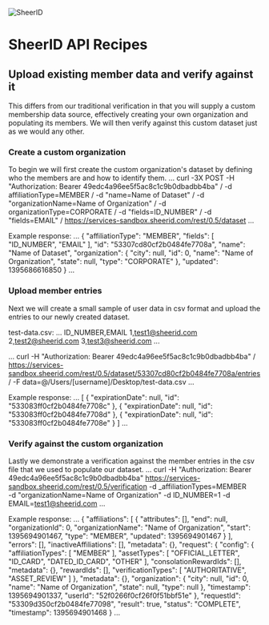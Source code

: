 ![SheerID](http://developer.sheerid.com/common/img/sheerid-logo-small.png)

SheerID API Recipes
===================

Upload existing member data and verify against it
------------------------------------

This differs from our traditional verification in that you will supply a custom membership data source, effectively creating your own organization and populating its members. We will then verify against this custom dataset just as we would any other.

### Create a custom organization

To begin we will first create the custom organization's dataset by defining who the members are and how to identify them.
...
curl -3X POST -H "Authorization: Bearer 49edc4a96ee5f5ac8c1c9b0dbadbb4ba" /
     -d affiliationType=MEMBER /
     -d "name=Name of Dataset" /
     -d "organizationName=Name of Organization" /
     -d organizationType=CORPORATE /
     -d "fields=ID_NUMBER" /
     -d "fields=EMAIL" /
     https://services-sandbox.sheerid.com/rest/0.5/dataset
...

Example response:
...
{
    "affiliationType": "MEMBER", 
    "fields": [
        "ID_NUMBER", 
        "EMAIL"
    ], 
    "id": "53307cd80cf2b0484fe7708a", 
    "name": "Name of Dataset", 
    "organization": {
        "city": null, 
        "id": 0, 
        "name": "Name of Organization", 
        "state": null, 
        "type": "CORPORATE"
    }, 
    "updated": 1395686616850
}
...

### Upload member entries

Next we will create a small sample of user data in csv format and upload the entries to our newly created dataset.

test-data.csv:
...
ID_NUMBER,EMAIL
1,test1@sheerid.com
2,test2@sheerid.com
3,test3@sheerid.com
...

...
curl -H "Authorization: Bearer 49edc4a96ee5f5ac8c1c9b0dbadbb4ba" /
     https://services-sandbox.sheerid.com/rest/0.5/dataset/53307cd80cf2b0484fe7708a/entries /
     -F data=@/Users/[username]/Desktop/test-data.csv
...

Example response:
...
[
    {
        "expirationDate": null, 
        "id": "533083ff0cf2b0484fe7708c"
    }, 
    {
        "expirationDate": null, 
        "id": "533083ff0cf2b0484fe7708d"
    }, 
    {
        "expirationDate": null, 
        "id": "533083ff0cf2b0484fe7708e"
    }
]
...

### Verify against the custom organization

Lastly we demonstrate a verification against the member entries in the csv file that we used to populate our dataset.
...
curl -H "Authorization: Bearer 49edc4a96ee5f5ac8c1c9b0dbadbb4ba" 
     https://services-sandbox.sheerid.com/rest/0.5/verification 
     -d _affiliationTypes=MEMBER  
     -d "organizationName=Name of Organization" 
     -d ID_NUMBER=1 
     -d EMAIL=test1@sheerid.com
...

Example response:
...
{
    "affiliations": [
        {
            "attributes": [], 
            "end": null, 
            "organizationId": 0, 
            "organizationName": "Name of Organization", 
            "start": 1395694901467, 
            "type": "MEMBER", 
            "updated": 1395694901467
        }
    ], 
    "errors": [], 
    "inactiveAffiliations": [], 
    "metadata": {}, 
    "request": {
        "config": {
            "affiliationTypes": [
                "MEMBER"
            ], 
            "assetTypes": [
                "OFFICIAL_LETTER", 
                "ID_CARD", 
                "DATED_ID_CARD", 
                "OTHER"
            ], 
            "consolationRewardIds": [], 
            "metadata": {}, 
            "rewardIds": [], 
            "verificationTypes": [
                "AUTHORITATIVE", 
                "ASSET_REVIEW"
            ]
        }, 
        "metadata": {}, 
        "organization": {
            "city": null, 
            "id": 0, 
            "name": "Name of Organization", 
            "state": null, 
            "type": null
        }, 
        "timestamp": 1395694901337, 
        "userId": "52f0266f0cf26f0f51bbf51e"
    }, 
    "requestId": "53309d350cf2b0484fe77098", 
    "result": true, 
    "status": "COMPLETE", 
    "timestamp": 1395694901468
}
...
